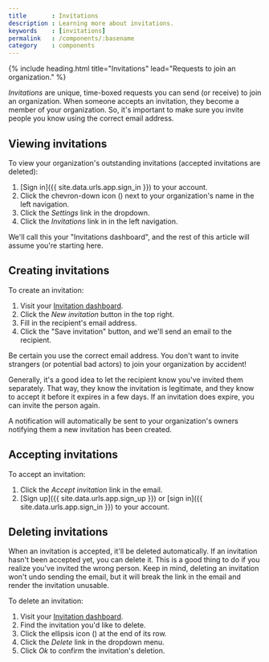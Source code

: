 ```yaml
---
title       : Invitations
description : Learning more about invitations.
keywords    : [invitations]
permalink   : /components/:basename
category    : components
---
```


{% include heading.html title="Invitations" lead="Requests to join an organization." %}

_Invitations_ are unique, time-boxed requests you can send (or receive) to join an organization. When someone accepts an invitation, they become a member of your organization. So, it's important to make sure you invite people you know using the correct email address.

## Viewing invitations

To view your organization's outstanding invitations (accepted invitations are deleted):

1. [Sign in]({{ site.data.urls.app.sign_in }}) to your account.
1. Click the chevron-down icon (<i class="fa fa-chevron-down"></i>) next to your organization's name in the left navigation.
1. Click the _Settings_ link in the dropdown.
1. Click the _Invitations_ link in in the left navigation.

We'll call this your "Invitations dashboard", and the rest of this article will assume you're starting here.

## Creating invitations

To create an invitation:

1. Visit your [Invitation dashboard](#viewing-invitations).
1. Click the _New invitation_ button in the top right.
1. Fill in the recipient's email address.
1. Click the "Save invitation" button, and we'll send an email to the recipient.

Be certain you use the correct email address. You don't want to invite strangers (or potential bad actors) to join your organization by accident!

Generally, it's a good idea to let the recipient know you've invited them separately. That way, they know the invitation is legitimate, and they know to accept it before it expires in a few days. If an invitation does expire, you can invite the person again.

A notification will automatically be sent to your organization's owners notifying them a new invitation has been created.

## Accepting invitations

To accept an invitation:

1. Click the _Accept invitation_ link in the email.
1. [Sign up]({{ site.data.urls.app.sign_up }}) or [sign in]({{ site.data.urls.app.sign_in }}) to your account.

## Deleting invitations

When an invitation is accepted, it'll be deleted automatically. If an invitation hasn't been accepted yet, you can delete it. This is a good thing to do if you realize you've invited the wrong person. Keep in mind, deleting an invitation won't undo sending the email, but it will break the link in the email and render the invitation unusable.

To delete an invitation:

1. Visit your [Invitation dashboard](#viewing-invitations).
1. Find the invitation you'd like to delete.
1. Click the ellipsis icon (<i class="fa fa-ellipsis-h"></i>) at the end of its row.
1. Click the _Delete_ link in the dropdown menu.
1. Click _Ok_ to confirm the invitation's deletion.
